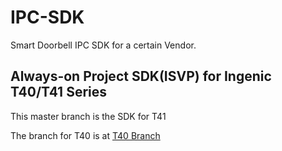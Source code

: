 # IPC-SDK
Smart Doorbell IPC SDK for a certain Vendor.

## Always-on Project SDK(ISVP) for Ingenic T40/T41 Series

This master branch is the SDK for T41

The branch for T40 is at [T40 Branch](https://github.com/iesah/IPC-SDK/tree/T40)
